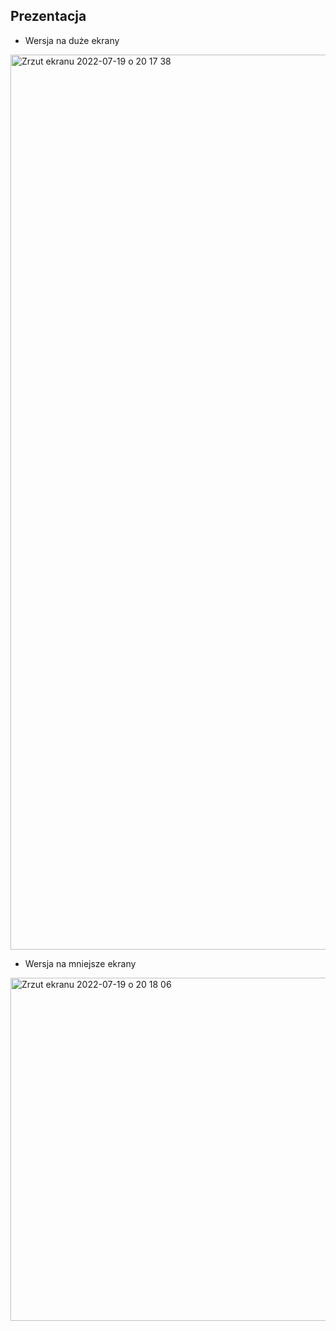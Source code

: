 ## Prezentacja

* Wersja na duże ekrany
<img width="1432" alt="Zrzut ekranu 2022-07-19 o 20 17 38" src="https://user-images.githubusercontent.com/67802673/179823401-61fe761a-6908-40b4-9986-547ef4eb02a2.png">

* Wersja na mniejsze ekrany
<img width="549" alt="Zrzut ekranu 2022-07-19 o 20 18 06" src="https://user-images.githubusercontent.com/67802673/179823462-0872df65-c444-455c-9d6d-92e34c65d15f.png">
